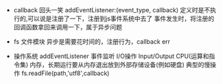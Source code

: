 - callback 
    回头一笑 
    addEventListener:(event_type, callback)
定义时是不执行的,可以说是注册了一下，注册到js事件系统中去了
事件发生时，将注册的回调函数拿回来调用一下，属于异步问题

- fs 文件模块
    异步是需要花时间的，注册行为，callback
    err
- 操作系统
    addEventListener 事件监听 I/O操作
    Input/Output CPU(运算和指令集) 内存，长期运行要从内存退出放到外部存储设备(例如硬盘) 典型的慢操作
    fs.readFile(path,'utf8',callback)